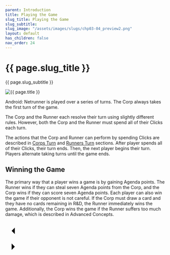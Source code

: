 ```yaml
---
parent: Introduction
title: Playing the Game
slug_title: Playing the Game
slug_subtitle:
slug_image: "/assets/images/slugs/chp03-04_preview2.png"
layout: default
has_children: false
nav_order: 24
---
```

<div class="slug">
    <div class="title-container">
        <h1 class="page-slug_title">{{ page.slug_title }}</h1>
        <p class="page-slug_subtitle">{{ page.slug_subtitle }}</p>
    </div>
    <div class="image-container faded-left">
        <img src="{{ page.slug_image | relative_url }}" alt="{{ page.title }}" />
    </div>
</div>

Android: Netrunner is played over a series of turns. The Corp always takes the first turn of the game.

The Corp and the Runner each resolve their turn using slightly different rules. However, both the Corp and the Runner must spend all of their Clicks each turn.

The actions that the Corp and Runner can perform by spending Clicks are described in [Corps Turn](/docs/introduction/corps_turn/) and [Runners Turn](/docs/introduction/runners_turn/) sections. After player spends all of their Clicks, their turn ends. Then, the next player begins their turn. Players alternate taking turns until the game ends.

## Winning the Game
The primary way that a player wins a game is by gaining Agenda points. The Runner wins if they can steal seven Agenda points from the Corp, and the Corp wins if they can score seven Agenda points. Each player can also win the game if their opponent is not careful. If the Corp must draw a card and they have no cards remaining in R&D, the Runner immediately wins the game. Additionally, the Corp wins the game if the Runner suffers too much damage, which is described in Advanced Concepts.

<div class="nav-buttons">
  <!-- Previous Button -->
  <a href="/docs/introduction/basic_concepts" class="nav-button" aria-label="Previous page">
    <div class="nav-item">
      <svg xmlns="http://www.w3.org/2000/svg" width="50" height="50" viewBox="0 0 50 50">
        <path d="M30 20L20 30L30 40" />
      </svg>
    </div>
  </a>

  <!-- Next Button -->
  <a href="/docs/introduction/corps_turn" class="nav-button" aria-label="Next page">
    <div class="nav-item">
      <svg xmlns="http://www.w3.org/2000/svg" width="50" height="50" viewBox="0 0 50 50">
        <path d="M20 20L30 30L20 40" />
      </svg>
    </div>
  </a>
</div>
